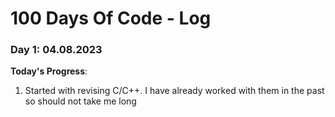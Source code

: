 # 100 Days Of Code - Log
### Day 1: 04.08.2023
**Today's Progress**: 
1. Started with revising C/C++. I have already worked with them in the past so should not take me long



